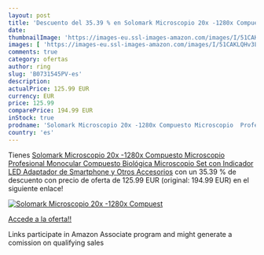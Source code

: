 ```yaml
---
layout: post
title: 'Descuento del 35.39 % en Solomark Microscopio 20x -1280x Compuest'
date: 
thumbnailImage: 'https://images-eu.ssl-images-amazon.com/images/I/51CAKLQHv3L._SL200_.jpg'
images: [ 'https://images-eu.ssl-images-amazon.com/images/I/51CAKLQHv3L._SL200_.jpg' ]
comments: true
category: ofertas
author: ring
slug: 'B0731545PV-es'
description:
actualPrice: 125.99 EUR
currency: EUR
price: 125.99
comparePrice: 194.99 EUR
inStock: true
prodname: 'Solomark Microscopio 20x -1280x Compuesto Microscopio  Profesional Monocular Compuesto Biológica Microscopio Set  con Indicador LED  Adaptador de Smartphone  y Otros Accesorios'
country: 'es'
---
```


Tienes [Solomark Microscopio 20x -1280x Compuesto Microscopio  Profesional Monocular Compuesto Biológica Microscopio Set  con Indicador LED  Adaptador de Smartphone  y Otros Accesorios](https://www.amazon.es/dp/B0731545PV/?tag=tolees-21) con un 35.39 % de descuento con precio de oferta de 125.99 EUR (original: 194.99 EUR) en el siguiente enlace!

[![Solomark Microscopio 20x -1280x Compuest](https://images-eu.ssl-images-amazon.com/images/I/51CAKLQHv3L._SL200_.jpg)](https://www.amazon.es/dp/B0731545PV/?tag=tolees-21)

[Accede a la oferta!!](https://www.amazon.es/dp/B0731545PV/?tag=tolees-21)

Links participate in Amazon Associate program and might generate a comission on qualifying sales


